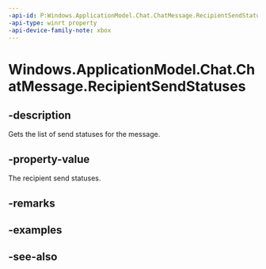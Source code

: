 ```yaml
---
-api-id: P:Windows.ApplicationModel.Chat.ChatMessage.RecipientSendStatuses
-api-type: winrt property
-api-device-family-note: xbox
---
```


<!-- Property syntax
public Windows.Foundation.Collections.IMapView<string, Windows.ApplicationModel.Chat.ChatMessageStatus> RecipientSendStatuses { get; }
-->

# Windows.ApplicationModel.Chat.ChatMessage.RecipientSendStatuses

## -description
Gets the list of send statuses for the message.

## -property-value
The recipient send statuses.

## -remarks

## -examples

## -see-also
